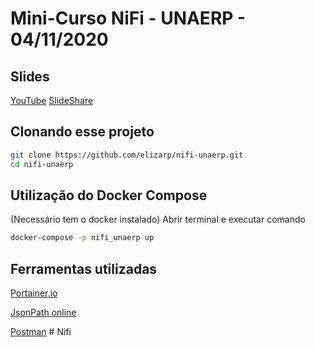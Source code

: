 # Mini-Curso NiFi - UNAERP - 04/11/2020

## Slides

[YouTube](https://youtu.be/RHnGinL2TEc)
[SlideShare](https://www.slideshare.net/elizarp3/unaerp-0411-digerindo-dados-com-apache-nifi)

## Clonando esse projeto

```bash
git clone https://github.com/elizarp/nifi-unaerp.git
cd nifi-unaerp
```

## Utilização do Docker Compose

(Necessário tem o docker instalado)
Abrir terminal e executar comando

```bash
docker-compose -p nifi_unaerp up
```

## Ferramentas utilizadas

[Portainer.io](https://portainer.io)

[JsonPath online](https://jsonpath.herokuapp.com/)

[Postman](https://www.postman.com/downloads/)
#   N i f i  
 